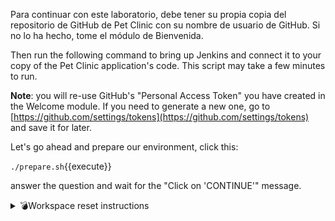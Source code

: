 Para continuar con este laboratorio, debe tener su propia copia del repositorio de GitHub de Pet Clinic con su nombre de usuario de GitHub. Si no lo ha hecho, tome el módulo de Bienvenida.

Then run the following command to bring up Jenkins and connect it to your copy of the Pet Clinic application's code. This script may take a few minutes to run.

**Note**: you will re-use GitHub's "Personal Access Token" you have created in the Welcome module. If you need to generate a new one, go to [https://github.com/settings/tokens](https://github.com/settings/tokens) and save it for later.

Let's go ahead and prepare our environment, click this:

 `./prepare.sh`{{execute}}

answer the question and wait for the "Click on 'CONTINUE'" message.

<details>
<summary>💣Workspace reset instructions</summary>
If you want to reset your Pet Clinic repository to its original state, run this command:<br/>
`./reset.sh`{{execute}}<br/>
<br/>
🛑✋ The GitHub repository will be back to the state from after the Welcome module.
</details>
